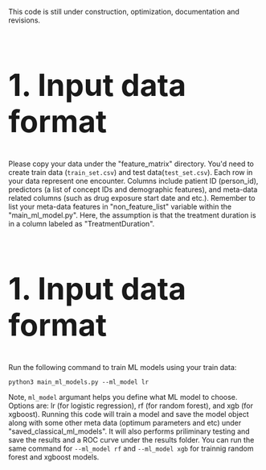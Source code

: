 This code is still under construction, optimization, documentation and revisions. 

<h1 style="font-size:60px;">1. Input data format</h1>

Please copy your data under the "feature_matrix" directory. You'd need to create train data (```train_set.csv```) and test data(```test_set.csv```). Each row in your data represent one encounter. Columns include patient ID (person_id), predictors (a list of concept IDs and demographic features), and meta-data related columns (such as drug exposure start date and etc.). Remember to list your meta-data features in "non_feature_list" variable within the "main_ml_model.py". Here, the assumption is that the treatment duration is in a column labeled as "TreatmentDuration". 


<h1 style="font-size:60px;">1. Input data format</h1>

Run the following command to train ML models using your train data:

```
python3 main_ml_models.py --ml_model lr
```

Note, ```ml_model``` argumant helps you define what ML model to choose. Options are: lr (for logistic regression), rf (for random forest), and xgb (for xgboost). Running this code will train a model and save the model object along with some other meta data (optimum parameters and etc) under "saved_classical_ml_models". It will also performs priliminary testing and save the results and a ROC curve under the results folder. You can run the same command for ```--ml_model rf``` and ```--ml_model xgb``` for trainnig random forest and xgboost models. 
